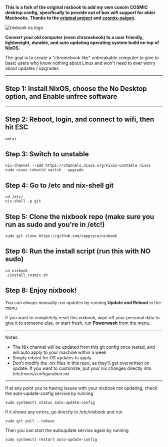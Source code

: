 **This is a fork of the original nixbook to add my own cusom COSMIC desktop config, specifically to provide out of box wifi support for older Macbooks. Thanks to the [original project](https://github.com/mkellyxp/nixbook) and [cosmix-saigon](https://github.com/thesaigoneer/cosmix-saigon).**

![nixbook os logo](https://github.com/user-attachments/assets/8511e040-ebf0-4090-b920-c051b23fcc9c)

**Convert your old computer (even chromebook) to a user friendly, lightweight, durable, and auto updating operating system build on top of NixOS.**

The goal is to create a "chromebook like" unbreakable computer to give to basic users who know nothing about Linux and won't need to ever worry about updates / upgrades.

---

## Step 1:  Install NixOS, choose the No Desktop option, and Enable unfree software

---

## Step 2:  Reboot, login, and connect to wifi, then hit ESC

```
nmtui
```

## Step 3:  Switch to unstable
```
nix-channel --add https://channels.nixos.org/nixos-unstable nixos
sudo nixos-rebuild switch --upgrade
```

## Step 4:  Go to /etc and nix-shell git
```
cd /etc/
nix-shell -p git
```

## Step 5:  Clone the nixbook repo  (make sure you run as sudo and you're in /etc!)
```
sudo git clone https://github.com/cappsyco/nixbook
```

## Step 6:  Run the install script (run this with NO sudo)
```
cd nixbook
./install_cosmic.sh
```

## Step 8:  Enjoy nixbook!

You can always manually run updates by running **Update and Reboot** in the menu.

If you want to completely reset this nixbook, wipe off your personal data to give it to someone else, or start fresh, run **Powerwash** from the menu.

---

Notes:
- The Nix channel will be updated from this git config once tested, and will auto apply to your machine within a week
- Simply reboot for OS updates to apply.
- Don't modify the .nix files in this repo, as they'll get overwritten on update.  If you want to customize, put your nix changes directly into /etc/nixos/configuration.nix

---

If at any point you're having issues with your nixbook not updating, check the auto-update-config service by running 

```
sudo systemctl status auto-update-config
```

If it shows any errors, go directly to /etc/nixbook and run

```
sudo git pull --rebase
```

Then you can start the autoupdate service again by running

```
sudo systemctl restart auto-update-config
```
